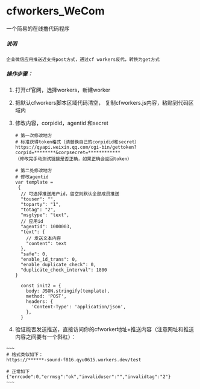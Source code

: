 # cfworkers_WeCom
一个简易的在线撸代码程序
##### 说明

 	企业微信应用推送近支持post方式，通过cf workers反代，转换为get方式

##### 操作步骤：

 1. 打开cf官网，选择workers，新建worker

 2. 把默认cfworkers脚本区域代码清空， 复制cfworkers.js内容，粘贴到代码区域内

 3. 修改内容，corpidid，agentid 和secret

    ~~~~
    # 第一次修改地方
    # 标准获得token格式（请替换自己的corpidid和secret）
    https://qyapi.weixin.qq.com/cgi-bin/gettoken?corpid=********&corpsecret=************
    （修改完手动测试链接是否正确，如果正确会返回token）
    
    # 第二处修改地方
    # 修改agentid
    var template = 
     {
      // 可选择推送用户id，留空则默认全部成员推送
      "touser": "",
      "toparty": "1",
      "totag": "2",
      "msgtype": "text",
      // 应用id
      "agentid": 1000003,
      "text": {
        // 发送文本内容
        "content": text
      },
      "safe": 0,
      "enable_id_trans": 0,
      "enable_duplicate_check": 0,
      "duplicate_check_interval": 1800
    }
    
      const init2 = {
        body: JSON.stringify(template),
        method: 'POST',
        headers: {
          'Content-Type': 'application/json',
        },
      }
    
    ~~~~

    

 4.  验证能否发送推送，直接访问你的cfworker地址+推送内容（注意网址和推送内容之间要有一个斜杠）：

    ~~~
    # 格式类似如下：
    https://******-sound-f816.qyu0615.workers.dev/test
    
    # 正常如下
    {"errcode":0,"errmsg":"ok","invaliduser":"","invalidtag":"2"}
    ~~~

    







